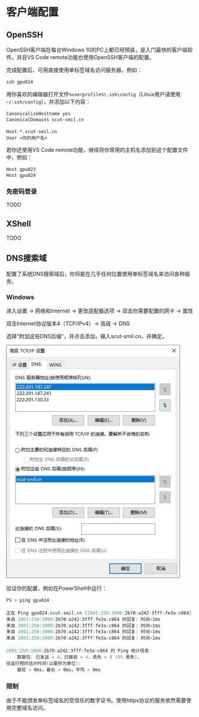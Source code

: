 # 客户端配置

## OpenSSH

OpenSSH客户端在每台Windows 10的PC上都已经预装，是入门最快的客户端软件。并且VS Code remote功能也使用OpenSSH客户端的配置。

完成配置后，可用直接使用单标签域名访问服务器，例如：
```powershell
ssh gpu024
```

用你喜欢的编辑器打开文件`%userprofile%\.ssh\config`（Linux用户请使用`~/.ssh/config`），并添加以下内容：

```
CanonicalizeHostname yes
CanonicalDomains scut-smil.cn

Host *.scut-smil.cn
User <你的用户名>
```

若你还使用VS Code remote功能，继续将你常用的主机名添加到这个配置文件中，例如：

```
Host gpu023
Host gpu024
```

### 免密码登录

TODO

## XShell

TODO

## DNS搜索域

配置了系统DNS搜索域后，你将能在几乎任何位置使用单标签域名来访问各种服务。

### Windows

进入设置 -> 网络和Internet -> 更改适配器选项 -> 双击你需要配置的网卡 -> 属性

双击Internet协议版本4（TCP/IPv4）-> 高级 -> DNS

选择“附加这些DNS后缀”，并点击添加，输入scut-smil.cn，并确定。

![Windows DNS搜索域配置截图](./windows_dns_search_domain.png)

验证你的配置，例如在PowerShell中运行：

```powershell
PS > ping gpu024

正在 Ping gpu024.scut-smil.cn [2001:250:3000:2b70:a242:3fff:fe3a:c864] 具有 32 字节的数据:
来自 2001:250:3000:2b70:a242:3fff:fe3a:c864 的回复: 时间<1ms
来自 2001:250:3000:2b70:a242:3fff:fe3a:c864 的回复: 时间<1ms
来自 2001:250:3000:2b70:a242:3fff:fe3a:c864 的回复: 时间<1ms
来自 2001:250:3000:2b70:a242:3fff:fe3a:c864 的回复: 时间<1ms

2001:250:3000:2b70:a242:3fff:fe3a:c864 的 Ping 统计信息:
    数据包: 已发送 = 4，已接收 = 4，丢失 = 0 (0% 丢失)，
往返行程的估计时间(以毫秒为单位):
    最短 = 0ms，最长 = 0ms，平均 = 0ms
```

### 限制

由于不能颁发单标签域名的受信任的数字证书。使用https协议的服务依然需要使用完整域名访问。
